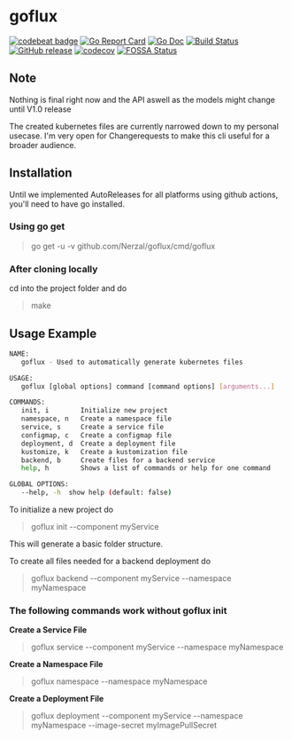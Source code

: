 # goflux
[![codebeat badge](https://codebeat.co/badges/4ba2c5c6-da53-40c9-b1d3-506e2b5d852b)](https://codebeat.co/projects/github-com-nerzal-goflux-master)
[![Go Report Card](https://goreportcard.com/badge/github.com/Nerzal/goflux)](https://goreportcard.com/report/github.com/Nerzal/goflux)
[![Go Doc](https://godoc.org/github.com/Nerzal/goflux?status.svg)](https://godoc.org/github.com/Nerzal/goflux)
[![Build Status](https://github.com/Nerzal/goflux/workflows/Tests/badge.svg)](https://github.com/Nerzal/goflux/actions?query=branch%3Amaster+event%3Apush)
[![GitHub release](https://img.shields.io/github/tag/Nerzal/goflux.svg)](https://GitHub.com/Nerzal/goflux/releases/)
[![codecov](https://codecov.io/gh/Nerzal/goflux/branch/master/graph/badge.svg)](https://codecov.io/gh/Nerzal/goflux)
[![FOSSA Status](https://app.fossa.io/api/projects/git%2Bgithub.com%2FNerzal%2Fgoflux.svg?type=shield)](https://app.fossa.io/projects/git%2Bgithub.com%2FNerzal%2Fgoflux?ref=badge_shield)


## Note
Nothing is final right now and the API aswell as the models might change until V1.0 release

The created kubernetes files are currently narrowed down to my personal usecase. I'm very open for Changerequests to make this cli useful for a broader audience. 

## Installation
Until we implemented AutoReleases for all platforms using github actions, you'll need to have go installed.

### Using go get
> go get -u -v github.com/Nerzal/goflux/cmd/goflux

### After cloning locally
cd into the project folder and do
> make 

## Usage Example

```sh
NAME:
   goflux - Used to automatically generate kubernetes files

USAGE:
   goflux [global options] command [command options] [arguments...]

COMMANDS:
   init, i        Initialize new project
   namespace, n   Create a namespace file
   service, s     Create a service file
   configmap, c   Create a configmap file
   deployment, d  Create a deployment file
   kustomize, k   Create a kustomization file
   backend, b     Create files for a backend service
   help, h        Shows a list of commands or help for one command

GLOBAL OPTIONS:
   --help, -h  show help (default: false)
```

To initialize a new project do
> goflux init --component myService

This will generate a basic folder structure.

To create all files needed for a backend deployment do 
> goflux backend --component myService --namespace myNamespace

### The following commands work without goflux init

**Create a Service File**
> goflux service --component myService --namespace myNamespace


**Create a Namespace File**
> goflux namespace --namespace myNamespace

**Create a Deployment File**
> goflux deployment --component myService --namespace myNamespace --image-secret myImagePullSecret